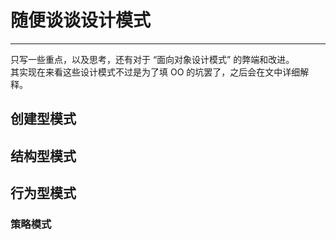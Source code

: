 # 随便谈谈设计模式
-----

只写一些重点，以及思考，还有对于 “面向对象设计模式” 的弊端和改进。   
其实现在来看这些设计模式不过是为了填 OO 的坑罢了，之后会在文中详细解释。   


## 创建型模式









## 结构型模式







## 行为型模式









### 策略模式

